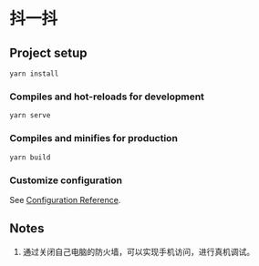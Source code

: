 # 抖一抖

## Project setup
```
yarn install
```

### Compiles and hot-reloads for development
```
yarn serve
```

### Compiles and minifies for production
```
yarn build
```

### Customize configuration
See [Configuration Reference](https://cli.vuejs.org/config/).

## Notes
1. 通过关闭自己电脑的防火墙，可以实现手机访问，进行真机调试。
